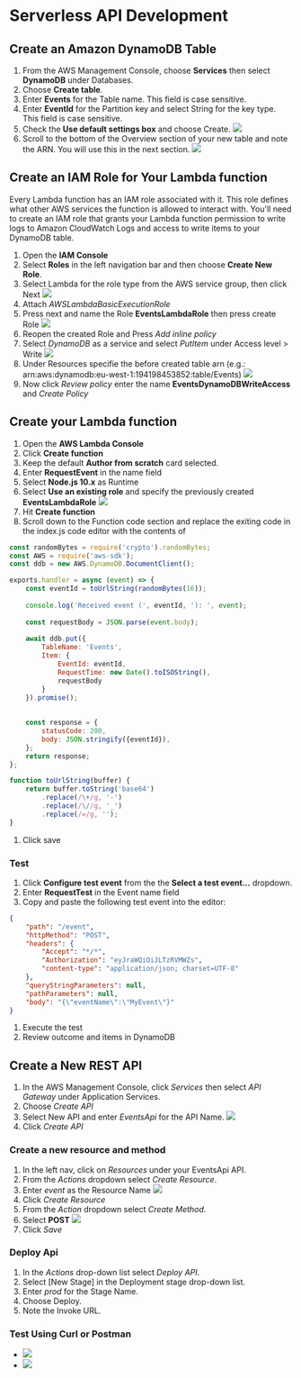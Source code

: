 # Serverless API Development
## Create an Amazon DynamoDB Table
1. From the AWS Management Console, choose **Services** then select **DynamoDB** under Databases.
1. Choose **Create table**.
1. Enter **Events** for the Table name. This field is case sensitive.
1. Enter **EventId** for the Partition key and select String for the key type. This field is case sensitive.
1. Check the **Use default settings box** and choose Create.
    ![](img/sls_01.JPG)
1. Scroll to the bottom of the Overview section of your new table and note the ARN. You will use this in the next section.
    ![](img/sls_02.JPG)

## Create an IAM Role for Your Lambda function
Every Lambda function has an IAM role associated with it. This role defines what other AWS services the function is allowed to interact with. You'll need to create an IAM role that grants your Lambda function permission to write logs to Amazon CloudWatch Logs and access to write items to your DynamoDB table.

1. Open the **IAM Console**
1. Select **Roles** in the left navigation bar and then choose **Create New Role**.
1. Select Lambda for the role type from the AWS service group, then click Next
    ![](img/sls_03.JPG)
1. Attach *AWSLambdaBasicExecutionRole*
1. Press next and name the Role **EventsLambdaRole** then press create Role
    ![](img/sls_04.JPG)
1. Reopen the created Role and Press *Add inline policy*
1. Select *DynamoDB* as a service and select *PutItem*  under Access level > Write
    ![](img/sls_05.JPG)
1. Under Resources specifie the before created table arn (e.g.: arn:aws:dynamodb:eu-west-1:194198453852:table/Events)
    ![](img/sls_06.JPG)
1. Now click *Review policy* enter the name **EventsDynamoDBWriteAccess** and *Create Policy*

## Create your Lambda function

1. Open the **AWS Lambda Console**
1. Click **Create function**
1. Keep the default **Author from scratch** card selected.
1. Enter **RequestEvent** in the name field
1. Select **Node.js 10.x** as Runtime
1. Select **Use an existing role** and specify the previously created **EventsLambdaRole**
    ![](img/sls_07.JPG)
1. Hit **Create function**
1. Scroll down to the Function code section and replace the exiting code in the index.js code editor with the contents of
```js
const randomBytes = require('crypto').randomBytes;
const AWS = require('aws-sdk');
const ddb = new AWS.DynamoDB.DocumentClient();

exports.handler = async (event) => {
    const eventId = toUrlString(randomBytes(16));
    
    console.log('Received event (', eventId, '): ', event);
    
    const requestBody = JSON.parse(event.body);
    
    await ddb.put({
        TableName: 'Events',
        Item: {
            EventId: eventId,
            RequestTime: new Date().toISOString(),
            requestBody
        }
    }).promise();
    
    
    const response = {
        statusCode: 200,
        body: JSON.stringify({eventId}),
    };
    return response;
};

function toUrlString(buffer) {
    return buffer.toString('base64')
        .replace(/\+/g, '-')
        .replace(/\//g, '_')
        .replace(/=/g, '');
}
```
1. Click save

### Test
1. Click **Configure test event** from the the **Select a test event...** dropdown.
1. Enter **RequestTest** in the Event name field
1. Copy and paste the following test event into the editor:
```json
{
    "path": "/event",
    "httpMethod": "POST",
    "headers": {
        "Accept": "*/*",
        "Authorization": "eyJraWQiOiJLTzRVMWZs",
        "content-type": "application/json; charset=UTF-8"
    },
    "queryStringParameters": null,
    "pathParameters": null,
    "body": "{\"eventName\":\"MyEvent\"}"
}
```
1. Execute the test
1. Review outcome and items in DynamoDB

## Create a New REST API
1. In the AWS Management Console, click *Services* then select *API Gateway* under Application Services.
1. Choose *Create API*
1. Select New API and enter *EventsApi* for the API Name.
    ![](img/sls_08.JPG)
1. Click *Create API*

### Create a new resource and method
1. In the left nav, click on *Resources* under your EventsApi API.
1. From the *Actions* dropdown select *Create Resource*.
1. Enter *event* as the Resource Name
    ![](img/sls_09.JPG)
1. Click *Create Resource*
1. From the *Action* dropdown select *Create Method*.
1. Select **POST**
   ![](img/sls_10.JPG)
1. Click *Save*

### Deploy Api
1. In the *Actions* drop-down list select *Deploy API*.
1. Select [New Stage] in the Deployment stage drop-down list.
1. Enter *prod* for the Stage Name.
1. Choose Deploy.
1. Note the Invoke URL. 

### Test Using Curl or Postman
- ![](img/sls_11.JPG)
- ![](img/sls_12.JPG)